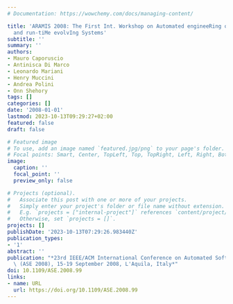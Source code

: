 ```yaml
---
# Documentation: https://wowchemy.com/docs/managing-content/

title: 'ARAMIS 2008: The First Int. Workshop on Automated engineeRing of Autonomic
  and run-tiMe evolvIng Systems'
subtitle: ''
summary: ''
authors:
- Mauro Caporuscio
- Antinisca Di Marco
- Leonardo Mariani
- Henry Muccini
- Andrea Polini
- Onn Shehory
tags: []
categories: []
date: '2008-01-01'
lastmod: 2023-10-13T09:29:27+02:00
featured: false
draft: false

# Featured image
# To use, add an image named `featured.jpg/png` to your page's folder.
# Focal points: Smart, Center, TopLeft, Top, TopRight, Left, Right, BottomLeft, Bottom, BottomRight.
image:
  caption: ''
  focal_point: ''
  preview_only: false

# Projects (optional).
#   Associate this post with one or more of your projects.
#   Simply enter your project's folder or file name without extension.
#   E.g. `projects = ["internal-project"]` references `content/project/deep-learning/index.md`.
#   Otherwise, set `projects = []`.
projects: []
publishDate: '2023-10-13T07:29:26.983440Z'
publication_types:
- '1'
abstract: ''
publication: "*23rd IEEE/ACM International Conference on Automated Software Engineering\
  \ (ASE 2008), 15-19 September 2008, L'Aquila, Italy*"
doi: 10.1109/ASE.2008.99
links:
- name: URL
  url: https://doi.org/10.1109/ASE.2008.99
---
```

